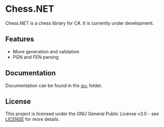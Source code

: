 # Chess.NET

Chess.NET is a chess library for C#. It is currently under development.

## Features

- Move generation and validation
- PGN and FEN parsing

## Documentation

Documentation can be found in the [`doc`](doc) folder.

## License

This project is licensed under the GNU General Public License v3.0 - see [LICENSE](https://github.com/asdia0/Chess.NET/blob/main/LICENSE) for more details.
